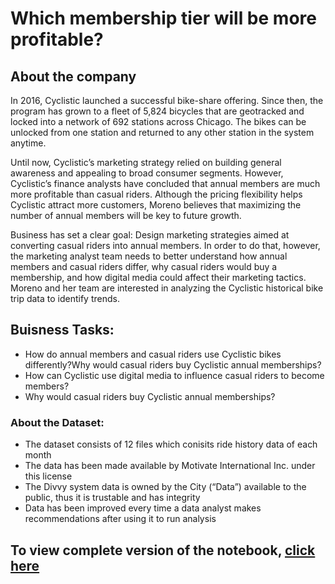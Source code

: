 # Which membership tier will be more profitable?

## About the company
In 2016, Cyclistic launched a successful bike-share offering. Since then, the program has grown to a fleet of 5,824 bicycles that are geotracked and locked into a network of 692 stations across Chicago. The bikes can be unlocked from one station and returned to any other station in the system anytime.

Until now, Cyclistic’s marketing strategy relied on building general awareness and appealing to broad consumer segments. However, Cyclistic’s finance analysts have concluded that annual members are much more profitable than casual riders. Although the pricing flexibility helps Cyclistic attract more customers, Moreno believes that maximizing the number of annual members will be key to future growth.

Business has set a clear goal: Design marketing strategies aimed at converting casual riders into annual members. In order to do that, however, the marketing analyst team needs to better understand how annual members and casual riders differ, why casual riders would buy a membership, and how digital media could affect their marketing tactics. Moreno and her team are interested in analyzing the Cyclistic historical bike trip data to identify trends.


## Buisness Tasks:
- How do annual members and casual riders use Cyclistic bikes differently?Why would casual riders buy Cyclistic annual memberships?
- How can Cyclistic use digital media to influence casual riders to become members?
- Why would casual riders buy Cyclistic annual memberships?


### About the Dataset:
- The dataset consists of 12 files which conisits ride history data of each month
- The data has been made available by Motivate International Inc. under this license
- The Divvy system data is owned by the City (“Data”) available to the public, thus it is trustable and has integrity
- Data has been improved every time a data analyst makes recommendations after using it to run analysis



## To view complete version of the notebook, [click here](https://www.kaggle.com/code/vishalpatel1266/case-study-1)
